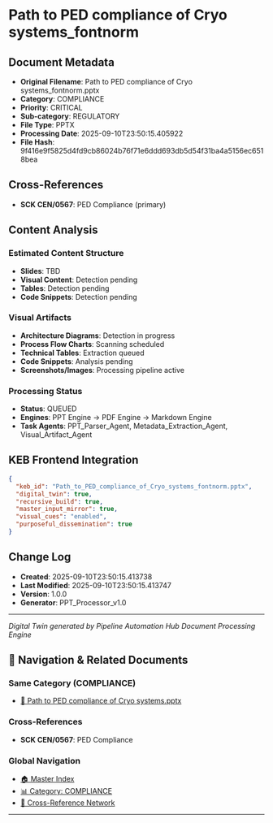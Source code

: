 # Path to PED compliance of Cryo systems_fontnorm

## Document Metadata
- **Original Filename**: Path to PED compliance of Cryo systems_fontnorm.pptx
- **Category**: COMPLIANCE
- **Priority**: CRITICAL
- **Sub-category**: REGULATORY
- **File Type**: PPTX
- **Processing Date**: 2025-09-10T23:50:15.405922
- **File Hash**: 9f416e9f5825d4fd9cb86024b76f71e6ddd693db5d54f31ba4a5156ec6518bea

## Cross-References
- **SCK CEN/0567**: PED Compliance (primary)

## Content Analysis
### Estimated Content Structure
- **Slides**: TBD
- **Visual Content**: Detection pending
- **Tables**: Detection pending
- **Code Snippets**: Detection pending

### Visual Artifacts
- **Architecture Diagrams**: Detection in progress
- **Process Flow Charts**: Scanning scheduled  
- **Technical Tables**: Extraction queued
- **Code Snippets**: Analysis pending
- **Screenshots/Images**: Processing pipeline active

### Processing Status
- **Status**: QUEUED
- **Engines**: PPT Engine → PDF Engine → Markdown Engine
- **Task Agents**: PPT_Parser_Agent, Metadata_Extraction_Agent, Visual_Artifact_Agent

## KEB Frontend Integration
```json
{
  "keb_id": "Path_to_PED_compliance_of_Cryo_systems_fontnorm.pptx",
  "digital_twin": true,
  "recursive_build": true,
  "master_input_mirror": true,
  "visual_cues": "enabled",
  "purposeful_dissemination": true
}
```

## Change Log
- **Created**: 2025-09-10T23:50:15.413738
- **Last Modified**: 2025-09-10T23:50:15.413747
- **Version**: 1.0.0
- **Generator**: PPT_Processor_v1.0

---
*Digital Twin generated by Pipeline Automation Hub Document Processing Engine*


## 🧭 Navigation & Related Documents

### Same Category (COMPLIANCE)
- [📄 Path to PED compliance of Cryo systems.pptx](./Path_to_PED_compliance_of_Cryo_systems.md)

### Cross-References
- **SCK CEN/0567**: PED Compliance

### Global Navigation
- [🏠 Master Index](../recursive_build/master_index.md)
- [📊 Category: COMPLIANCE](../recursive_build/category_compliance.md)
- [🔗 Cross-Reference Network](../recursive_build/cross_reference_network.md)

---

